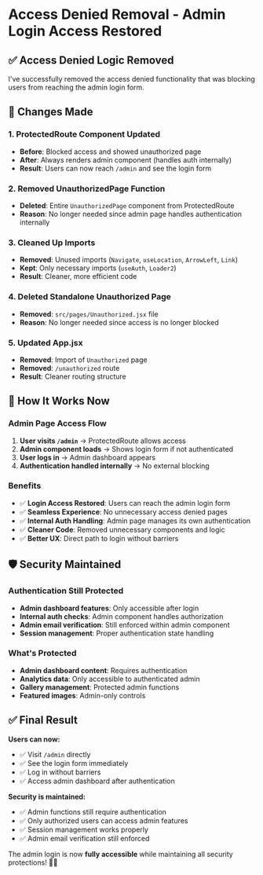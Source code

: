 # Access Denied Removal - Admin Login Access Restored

## ✅ **Access Denied Logic Removed**

I've successfully removed the access denied functionality that was blocking users from reaching the admin login form.

## 🔧 **Changes Made**

### **1. ProtectedRoute Component Updated**
- **Before**: Blocked access and showed unauthorized page
- **After**: Always renders admin component (handles auth internally)
- **Result**: Users can now reach `/admin` and see the login form

### **2. Removed UnauthorizedPage Function**
- **Deleted**: Entire `UnauthorizedPage` component from ProtectedRoute
- **Reason**: No longer needed since admin page handles authentication internally

### **3. Cleaned Up Imports**
- **Removed**: Unused imports (`Navigate`, `useLocation`, `ArrowLeft`, `Link`)
- **Kept**: Only necessary imports (`useAuth`, `Loader2`)
- **Result**: Cleaner, more efficient code

### **4. Deleted Standalone Unauthorized Page**
- **Removed**: `src/pages/Unauthorized.jsx` file
- **Reason**: No longer needed since access is no longer blocked

### **5. Updated App.jsx**
- **Removed**: Import of `Unauthorized` page
- **Removed**: `/unauthorized` route
- **Result**: Cleaner routing structure

## 🎯 **How It Works Now**

### **Admin Page Access Flow**
1. **User visits `/admin`** → ProtectedRoute allows access
2. **Admin component loads** → Shows login form if not authenticated
3. **User logs in** → Admin dashboard appears
4. **Authentication handled internally** → No external blocking

### **Benefits**
- ✅ **Login Access Restored**: Users can reach the admin login form
- ✅ **Seamless Experience**: No unnecessary access denied pages
- ✅ **Internal Auth Handling**: Admin page manages its own authentication
- ✅ **Cleaner Code**: Removed unnecessary components and logic
- ✅ **Better UX**: Direct path to login without barriers

## 🛡️ **Security Maintained**

### **Authentication Still Protected**
- **Admin dashboard features**: Only accessible after login
- **Internal auth checks**: Admin component handles authorization
- **Admin email verification**: Still enforced within admin component
- **Session management**: Proper authentication state handling

### **What's Protected**
- **Admin dashboard content**: Requires authentication
- **Analytics data**: Only accessible to authenticated admin
- **Gallery management**: Protected admin functions
- **Featured images**: Admin-only controls

## ✅ **Final Result**

**Users can now:**
- ✅ Visit `/admin` directly
- ✅ See the login form immediately
- ✅ Log in without barriers
- ✅ Access admin dashboard after authentication

**Security is maintained:**
- ✅ Admin functions still require authentication
- ✅ Only authorized users can access admin features
- ✅ Session management works properly
- ✅ Admin email verification still enforced

The admin login is now **fully accessible** while maintaining all security protections! 🔐✨
